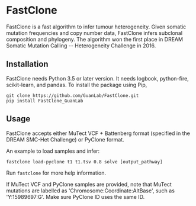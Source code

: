 # FastClone

FastClone is a fast algorithm to infer tumour heterogeneity. Given somatic
mutation frequencies and copy number data, FastClone infers subclonal
composition and phylogeny. The algorithm won the first place in DREAM Somatic
Mutation Calling -- Heterogeneity Challenge in 2016.

## Installation

FastClone needs Python 3.5 or later version. It needs logbook, python-fire,
scikit-learn, and pandas. To install the package using Pip,

```
git clone https://github.com/GuanLab/FastClone.git
pip install FastClone_GuanLab
```

## Usage

FastClone accepts either MuTect VCF + Battenberg format (specified in the DREAM
SMC-Het Challenge) or PyClone format.

An example to load samples and infer:
```
fastclone load-pyclone t1 t1.tsv 0.8 solve [output_pathway]
```

Run `fastclone` for more help information.

If MuTect VCF and PyClone samples are provided, note that MuTect
mutations are labelled as 'Chromosome:Coordinate:AltBase', such as
'Y:15989697:G'. Make sure PyClone ID uses the same ID.
